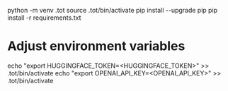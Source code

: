 python -m venv .tot
source .tot/bin/activate
pip install --upgrade pip 
pip install -r requirements.txt

# Adjust environment variables
echo "export HUGGINGFACE_TOKEN=<HUGGINGFACE_TOKEN>" >> .tot/bin/activate
echo "export OPENAI_API_KEY=<OPENAI_API_KEY>" >> .tot/bin/activate